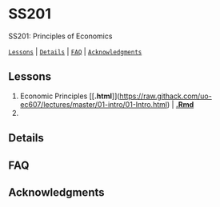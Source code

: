 # SS201
SS201: Principles of Economics

[`Lessons`](#lessons) | [`Details`](#details) |
[`FAQ`](#faq) | [`Acknowledgments`](#acknowledgements)

## Lessons

1. Economic Principles \[[**.html**]](https://raw.githack.com/uo-ec607/lectures/master/01-intro/01-Intro.html) | [**.Rmd**](https://raw.githack.com/uo-ec607/lectures/master/01-intro/01-Intro.html)
2. 



## Details

## FAQ

## Acknowledgments
